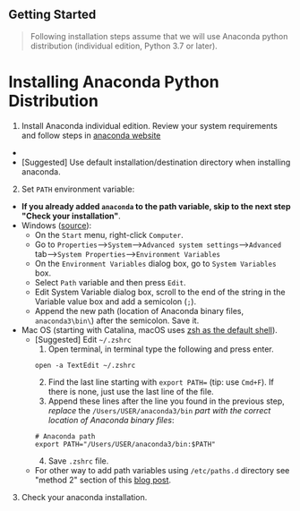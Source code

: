 Getting Started
---
> Following installation steps assume that we will use Anaconda python distribution (individual edition, Python 3.7 or later).

# Installing Anaconda Python Distribution
1. Install Anaconda individual edition. Review your system requirements and follow steps in [anaconda website](https://docs.anaconda.com/anaconda/install/#)
  -
  - \[Suggested\] Use default installation/destination directory when installing anaconda.
2. Set `PATH` environment variable:
  - **If you already added `anaconda` to the path variable, skip to the next step "Check your installation"**.
  - Windows ([source](https://docs.microsoft.com/en-us/previous-versions/office/developer/sharepoint-2010/ee537574(v=office.14))):
    - On the `Start` menu, right-click `Computer`.
    - Go to `Properties`-->`System`-->`Advanced system settings`-->`Advanced` tab-->`System Properties`-->`Environment Variables`
    - On the `Environment Variables` dialog box, go to `System Variables` box.
    - Select `Path` variable and then press `Edit`.
    - Edit System Variable dialog box, scroll to the end of the string in the Variable value box and add a semicolon (`;`).
    - Append the new path (location of Anaconda binary files, `anaconda3\bin\`) after the semicolon. Save it.
  - Mac OS (starting with Catalina, macOS uses [zsh as the default shell](https://support.apple.com/en-us/HT208050)).
    - \[Suggested\] Edit `~/.zshrc`
      1. Open terminal, in terminal type the following and press enter.
      ```
      open -a TextEdit ~/.zshrc
      ```
      2. Find the last line starting with `export PATH=` (tip: use `Cmd+F`). If there is none, just use the last line of the file.
      3. Append these lines after the line you found in the previous step, *replace* the `/Users/USER/anaconda3/bin` *part with the correct location of Anaconda binary files*:
      ```
      # Anaconda path
      export PATH="/Users/USER/anaconda3/bin:$PATH"
      ```
      4. Save `.zshrc` file.
    - For other way to add path variables using `/etc/paths.d` directory see "method 2" section of this [blog post](https://www.cyberciti.biz/faq/appleosx-bash-unix-change-set-path-environment-variable/).
3. Check your anaconda installation.
